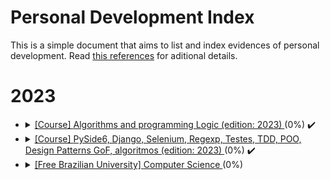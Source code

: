 # Personal Development Index

This is a simple document that aims to list and index evidences of personal development. Read [this references](./docs/references.md) for aditional details.

<h1>2023</h1>
<ul>
 <li>
    <details> 
      <summary>
        <a href="https://www.udemy.com/course/curso-algoritmos-logica-de-programacao/">[Course] </a> <a href=""> Algorithms and programming Logic (edition: 2023) </a> (0%) ✔️
      </summary>
      <ul>
        <li>
          Started: 18/04/2023
        </li>
        <li>
          Finished: -
        </li>
      </ul>
      </details>
  </li>
  <li>
    <details> 
      <summary>
        <a href="https://www.udemy.com/course/python-3-do-zero-ao-avancado/">[Course] </a> <a href=""> PySide6, Django, Selenium, Regexp, Testes, TDD, POO, Design Patterns GoF, algoritmos (edition: 2023) </a> (0%) ✔️
      </summary>
      <ul>
        <li>
          Started: 18/04/2023
        </li>
        <li>
          Finished: -
        </li>
      </ul>
      </details>
  </li>
  <li>
    <details> 
      <summary>
        <a href="https://github.com/Universidade-Livre/ciencia-da-computacao">[Free Brazilian University] </a> <a href=""> Computer Science </a> (0%)
      </summary>
      <ul>
        <li>
          Started: 20/04/2023
        </li>
        <li>
          Finished: -
        </li>
      </ul>
      </details>
  </li>
<ul>
